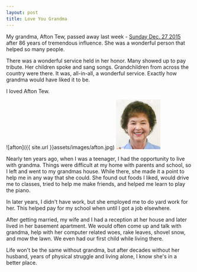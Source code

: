 ```yaml
---
layout: post
title: Love You Grandma
---
```


My grandma, Afton Tew, passed away last week - [Sunday Dec. 27 2015](http://www.legacy.com/obituaries/hjnews/obituary.aspx?n=afton-tew&pid=177092980&fhid=6864) after 86 years of tremendous influence. She was a wonderful person that helped so many people.

There was a wonderful service held in her honor. Many showed up to pay tribute. Her children spoke and sang songs. Grandchildren from across the country were there. It was, all-in-all, a wonderful service. Exactly how grandma would have liked it to be.

I loved Afton Tew.

![afton]({{ site.url }}assets/images/afton.jpg)
![afton](afton.jpg)

Nearly ten years ago, when I was a teenager, I had the opportunity to live with grandma. Things were difficult at my home with parents and school, so I left and went to my grandmas house. While there, she made it a point to help me in any way that she could. She found out foods I liked, would drive me to classes, tried to help me make friends, and helped me learn to play the piano.

In later years, I didn't have work, but she employed me to do yard work for her. This helped pay for my school when until I got a job elsewhere.

After getting married, my wife and I had a reception at her house and later lived in her basement apartment. We would often come up and talk with grandma, help with her computer related woes, rake leaves, shovel snow, and mow the lawn. We even had our first child while living there.

Life won't be the same without grandma, but after decades without her husband, years of physical struggle and living alone, I know she's in a better place.